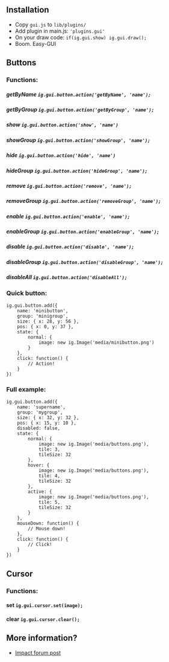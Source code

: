 ## Installation
- Copy `gui.js` to `lib/plugins/`
- Add plugin in main.js: `'plugins.gui'`
- On your draw code: `if(ig.gui.show) ig.gui.draw();`
- Boom. Easy-GUI

## Buttons

### Functions:

##### getByName `ig.gui.button.action('getByName', 'name');`
##### getByGroup `ig.gui.button.action('getByGroup', 'name');`
##### show `ig.gui.button.action('show', 'name')`
##### showGroup `ig.gui.button.action('showGroup', 'name');`
##### hide `ig.gui.button.action('hide', 'name')`
##### hideGroup `ig.gui.button.action('hideGroup', 'name');`
##### remove `ig.gui.button.action('remove', 'name');`
##### removeGroup `ig.gui.button.action('removeGroup', 'name');`
##### enable `ig.gui.button.action('enable', 'name');`
##### enableGroup `ig.gui.button.action('enableGroup', 'name');`
##### disable `ig.gui.button.action('disable', 'name');`
##### disableGroup `ig.gui.button.action('disableGroup', 'name');`
##### disableAll `ig.gui.button.action('disableAll');`

### Quick button:
```
ig.gui.button.add({
	name: 'minibutton',
	group: 'minigroup',
	size: { x: 28, y: 56 },
	pos: { x: 0, y: 37 },
	state: {
		normal: {
			image: new ig.Image('media/minibutton.png')
		}
	},
	click: function() {
		// Action!
	}
})
```

### Full example:

```
ig.gui.button.add({
	name: 'supername',
	group: 'mygroup',
	size: { x: 32, y: 32 },
	pos: { x: 15, y: 10 },
	disabled: false,
	state: {
		normal: {
			image: new ig.Image('media/buttons.png'),
			tile: 3,
			tileSize: 32
		},
		hover: {
			image: new ig.Image('media/buttons.png'),
			tile: 4,
			tileSize: 32
		},
		active: {
			image: new ig.Image('media/buttons.png'),
			tile: 5,
			tileSize: 32
		}
	},
	mouseDown: function() {
		// Mouse down!
	},
	click: function() {
		// Click!
	}
})
```

## Cursor

### Functions:

#### set `ig.gui.cursor.set(image);`
#### clear `ig.gui.cursor.clear();`


## More information?


- [Impact forum post](http://impactjs.com/forums/code/impact-gui)